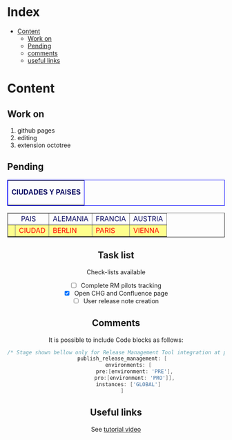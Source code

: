 # Index
* [Content](#Content)
  * [Work on](#Work-on)
  * [Pending](#Pending)
  * [comments](#comments)
  * [useful links](#useful-links)

# Content
## Work on
  1. github pages
  2. editing 
  3. extension octotree
## Pending
<head>
<TABLE border-collapse='collapse' bordercolor='blue' cellpadding='2' cellspacing='0' BORDER='1px solid #000'><TR><TD align='center'><p style='font-size: medium; font-weight: bold; color: #0B0B61; font-family:Arial'><b>CIUDADES Y PAISES</b></p></TD></TR></TABLE>
<center><table border='1'>
<tr>
<td colspan='2'><span style='color:#0B0B61'><center>PAIS</center></span></td>
<td><span style='color:#0B0B61'><center>ALEMANIA</center></span></td>
<td><span style='color:#0B0B61'><center>FRANCIA</center></span></td>
<td><span style='color:#0B0B61'><center>AUSTRIA</center></span></td>
</tr>
<tr bgcolor='#FEFE8C'>
<td rowspan='1'><span style='color:#ff0000'></span></td><td><span style='color:#ff0000'>CIUDAD</span></td>
<td><span style='color:#ff0000'>BERLIN</span></td>
<td><span style='color:#ff0000'>PARIS</span></td>
<td><span style='color:#ff0000'>VIENNA</span></td>
</tr>
</table>

 
## Task list
Check-lists available
- [ ] Complete RM pilots tracking
- [X] Open CHG and Confluence page
- [ ] User release note creation
## Comments
It is possible to include Code blocks as follows:
```groovy
/* Stage shown bellow only for Release Management Tool integration at pipeline */
    publish_release_management: [
        environments: [
            pre:[environment: 'PRE'],
            pro:[environment: 'PRO']],
        instances: ['GLOBAL']
    ]
```
## Useful links
See [tutorial video](https://www.youtube.com/watch?v=VBKQIiTl8Bc&t=1s)
